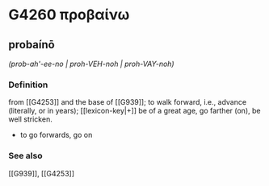 # G4260 προβαίνω

## probaínō

_(prob-ah'-ee-no | proh-VEH-noh | proh-VAY-noh)_

### Definition

from [[G4253]] and the base of [[G939]]; to walk forward, i.e., advance (literally, or in years); [[lexicon-key|+]] be of a great age, go farther (on), be well stricken.

- to go forwards, go on

### See also

[[G939]], [[G4253]]

